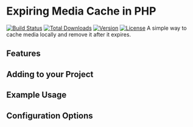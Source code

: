 # Expiring Media Cache in PHP
[![Build Status](https://travis-ci.com/FreshVine/expiring-media-cache.svg)](https://travis-ci.com/FreshVine/expiring-media-cache)
[![Total Downloads](https://poser.pugx.org/freshvine/expiringmediacache/d/total.svg)](https://packagist.org/packages/freshvine/expiringmediacache)
[![Version](https://poser.pugx.org/freshvine/expiringmediacache/v/stable.svg)](https://packagist.org/packages/freshvine/expiringmediacache)
[![License](https://poser.pugx.org/freshvine/expiringmediacache/license.svg)](https://packagist.org/packages/freshvine/expiringmediacache)
A simple way to cache media locally and remove it after it expires.
  
## Features  


## Adding to your Project  
  

  
## Example Usage  



## Configuration Options
